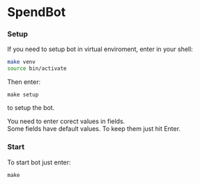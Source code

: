 # SpendBot
### Setup
If you need to setup bot in virtual enviroment, enter in your shell:
```bash
make venv
source bin/activate
```

Then enter:
```
make setup
```
to setup the bot.

You need to enter corect values in fields.  
Some fields have default values. To keep them just hit Enter.

### Start
To start bot just enter:
```
make
```

